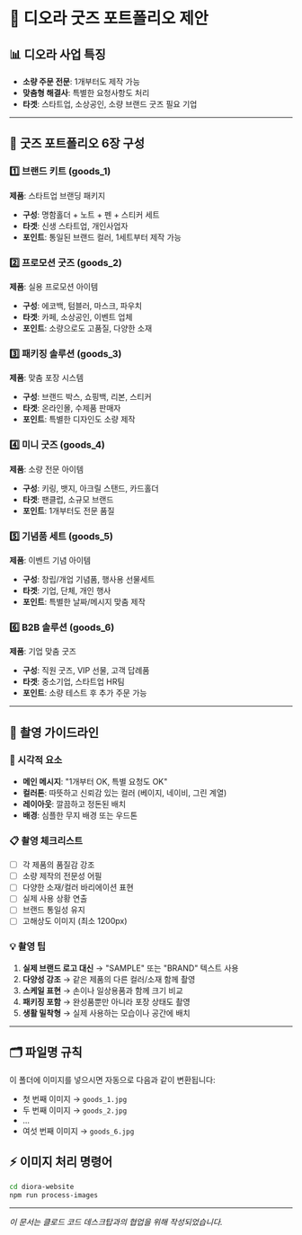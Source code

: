 # 🎁 디오라 굿즈 포트폴리오 제안

## 📊 디오라 사업 특징
- **소량 주문 전문**: 1개부터도 제작 가능
- **맞춤형 해결사**: 특별한 요청사항도 처리  
- **타겟**: 스타트업, 소상공인, 소량 브랜드 굿즈 필요 기업

---

## 🎯 굿즈 포트폴리오 6장 구성

### 1️⃣ 브랜드 키트 (goods_1)
**제품**: 스타트업 브랜딩 패키지
- **구성**: 명함홀더 + 노트 + 펜 + 스티커 세트
- **타겟**: 신생 스타트업, 개인사업자
- **포인트**: 통일된 브랜드 컬러, 1세트부터 제작 가능

### 2️⃣ 프로모션 굿즈 (goods_2)
**제품**: 실용 프로모션 아이템
- **구성**: 에코백, 텀블러, 마스크, 파우치
- **타겟**: 카페, 소상공인, 이벤트 업체
- **포인트**: 소량으로도 고품질, 다양한 소재

### 3️⃣ 패키징 솔루션 (goods_3)
**제품**: 맞춤 포장 시스템
- **구성**: 브랜드 박스, 쇼핑백, 리본, 스티커
- **타겟**: 온라인몰, 수제품 판매자
- **포인트**: 특별한 디자인도 소량 제작

### 4️⃣ 미니 굿즈 (goods_4)
**제품**: 소량 전문 아이템
- **구성**: 키링, 뱃지, 아크릴 스탠드, 카드홀더
- **타겟**: 팬클럽, 소규모 브랜드
- **포인트**: 1개부터도 전문 품질

### 5️⃣ 기념품 세트 (goods_5)
**제품**: 이벤트 기념 아이템
- **구성**: 창립/개업 기념품, 행사용 선물세트
- **타겟**: 기업, 단체, 개인 행사
- **포인트**: 특별한 날짜/메시지 맞춤 제작

### 6️⃣ B2B 솔루션 (goods_6)
**제품**: 기업 맞춤 굿즈
- **구성**: 직원 굿즈, VIP 선물, 고객 답례품
- **타겟**: 중소기업, 스타트업 HR팀
- **포인트**: 소량 테스트 후 추가 주문 가능

---

## 📸 촬영 가이드라인

### 🎨 시각적 요소
- **메인 메시지**: "1개부터 OK, 특별 요청도 OK"
- **컬러톤**: 따뜻하고 신뢰감 있는 컬러 (베이지, 네이비, 그린 계열)
- **레이아웃**: 깔끔하고 정돈된 배치
- **배경**: 심플한 무지 배경 또는 우드톤

### 📋 촬영 체크리스트
- [ ] 각 제품의 품질감 강조
- [ ] 소량 제작의 전문성 어필
- [ ] 다양한 소재/컬러 바리에이션 표현
- [ ] 실제 사용 상황 연출
- [ ] 브랜드 통일성 유지
- [ ] 고해상도 이미지 (최소 1200px)

### 💡 촬영 팁
1. **실제 브랜드 로고 대신** → "SAMPLE" 또는 "BRAND" 텍스트 사용
2. **다양성 강조** → 같은 제품의 다른 컬러/소재 함께 촬영
3. **스케일 표현** → 손이나 일상용품과 함께 크기 비교
4. **패키징 포함** → 완성품뿐만 아니라 포장 상태도 촬영
5. **생활 밀착형** → 실제 사용하는 모습이나 공간에 배치

---

## 🗂️ 파일명 규칙
이 폴더에 이미지를 넣으시면 자동으로 다음과 같이 변환됩니다:
- 첫 번째 이미지 → `goods_1.jpg`
- 두 번째 이미지 → `goods_2.jpg`
- ...
- 여섯 번째 이미지 → `goods_6.jpg`

## ⚡ 이미지 처리 명령어
```bash
cd diora-website
npm run process-images
```

---
*이 문서는 클로드 코드 데스크탑과의 협업을 위해 작성되었습니다.*